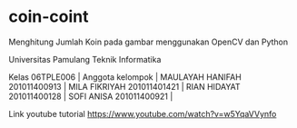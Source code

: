 # coin-coint
Menghitung Jumlah Koin pada gambar menggunakan OpenCV dan Python

Universitas Pamulang
Teknik Informatika

Kelas 06TPLE006 |
Anggota kelompok | 
MAULAYAH HANIFAH	201011400913 | 
MILA FIKRIYAH	201011401421 | 
RIAN HIDAYAT	201011400128 | 
SOFI ANISA	201011400921 |


Link youtube tutorial
https://www.youtube.com/watch?v=w5YqaVVynfo
